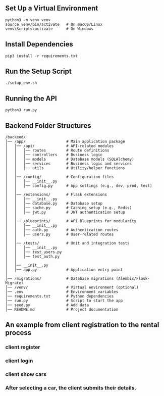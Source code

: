 ## Set Up a Virtual Environment
```
python3 -m venv venv
source venv/bin/activate   # On macOS/Linux
venv\Scripts\activate      # On Windows
```

## Install Dependencies
```
pip3 install -r requirements.txt
```

## Run the Setup Script
```
./setup_env.sh
```

## Running the API
```
python3 run.py
```


## Backend Folder Structures
```
/backend/
│── /app/                  # Main application package
│   │── /api/              # API-related modules
│   │   │── routes         # Route definitions
│   │   │── controllers    # Business logic
│   │   │── models         # Database models (SQLAlchemy)
│   │   │── services       # Business logic and services
│   │   │── utils          # Utility/helper functions
│   │
│   │── /config/           # Configuration files
│   │   │── __init__.py
│   │   │── config.py      # App settings (e.g., dev, prod, test)
│   │
│   │── /extensions/       # Flask extensions
│   │   │── __init__.py
│   │   │── database.py    # Database setup
│   │   │── cache.py       # Caching setup (e.g., Redis)
│   │   │── jwt.py         # JWT authentication setup
│   │
│   │── /blueprints/       # API Blueprints for modularity
│   │   │── __init__.py
│   │   │── auth.py        # Authentication routes
│   │   │── users.py       # User-related routes
│   │
│   │── /tests/            # Unit and integration tests
│   │   │── __init__.py
│   │   │── test_users.py
│   │   │── test_auth.py
│   │
│   │── __init__.py
│   │── app.py             # Application entry point
│
│── /migrations/           # Database migrations (Alembic/Flask-Migrate)
│── /venv/                 # Virtual environment (optional)
│── .env                   # Environment variables
│── requirements.txt       # Python dependencies
│── run.py                 # Script to start the app
│── seed.py                # Add data
│── README.md              # Project documentation
```

## An example from client registration to the rental process
### client register


### client login

### client show cars

### After selecting a car, the client submits their details.
